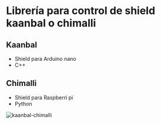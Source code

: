 # Librería para control de shield kaanbal o chimalli
## Kaanbal
* Shield para Arduino nano
* C++
## Chimalli
* Shield para Raspberri pi
* Python

![kaanbal-chimalli](https://drive.google.com/uc?export=view&id=15EJnb_c1G7KnUYNzaDpBNI2bReofG2Za)